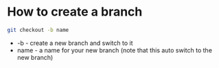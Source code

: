 # How to create a branch

```bash
git checkout -b name
```

- -b  - create a new branch and switch to it
- name - a name for your new branch (note that this auto switch to the new branch)
